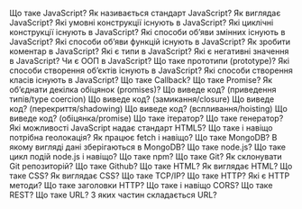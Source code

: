 Що таке JavaScript?
Як називається стандарт JavaScript?
Як виглядає JavaScript?
Які умовні конструкції існують в JavaScript?
Які циклічні конструкції існують в JavaScript?
Які способи об’яви змінних існують в JavaScript?
Які способи об’яви функцій існують в JavaScript?
Як зробити коментар в JavaScript?
Які є типи в JavaScript?
Які є негативні значення в JavaScript?
Чи є ООП в JavaScript?
Що таке прототипи (prototype)?
Які способи створення об’єктів існують в JavaScript?
Які способи створення класів існують в JavaScript?
Що таке Callback?
Що таке Promise?
Як об’єднати декілка обіцянок (promises)?
Що виведе код? (приведення типів/type coercion)
Що виведе код? (замикання/closure)
Що виведе код? (перекриття/shadowing)
Що виведе код? (вспливання/hoisting)
Що виведе код? (обіцянка/promise)
Що таке ітератор?
Що таке генератор?
Які можливості JavaScript надає стандарт HTML5? 
Що таке і навіщо потрібна геолокація?
Як працює fetch і навіщо?
Що таке MongoDB?
В якому вигляді дані зберігаються в MongoDB?
Що таке node.js?
Що таке цикл подій node.js і навіщо?
Що таке npm?
Що таке Git?
Як склонувати Git репозиторій?
Що таке Github?
Що таке HTML?
Як виглядає HTML?
Що таке CSS?
Як виглядає CSS?
Що таке TCP/IP?
Що таке HTTP?
Які є HTTP методи?
Що таке заголовки HTTP?
Що таке і навіщо CORS?
Що таке REST?
Що таке URL?
З яких частин складається URL?
 
